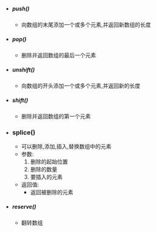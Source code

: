 - ##### push()

  - 向数组的末尾添加一个或多个元素,并返回新数组的长度

- ##### pop()

  - 删除并返回数组的最后一个元素

- ##### unshift()

  - 向数组的开头添加一个或多个元素,并返回新的长度

- ##### shift()

  - 删除并返回数组的第一个元素

- ### splice()

  - 可以删除,添加,插入,替换数组中的元素
  - 参数:
    1. 删除的起始位置
    2. 删除的数量
    3. 要插入的元素
  - 返回值:
    - 返回被删除的元素

- ##### reserve()

  - 翻转数组